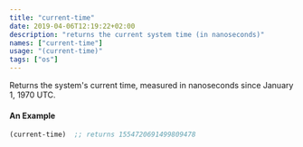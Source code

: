 ```yaml
---
title: "current-time"
date: 2019-04-06T12:19:22+02:00
description: "returns the current system time (in nanoseconds)"
names: ["current-time"]
usage: "(current-time)"
tags: ["os"]
---
```

Returns the system's current time, measured in nanoseconds since January 1, 1970 UTC.

#### An Example

```clojure
(current-time)  ;; returns 1554720691499809478
```
